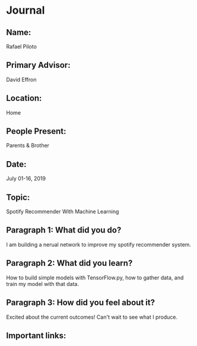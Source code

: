 # Journal

## Name:
Rafael Piloto

## Primary Advisor: 
David Effron

## Location:
Home

## People Present:
Parents & Brother

## Date:
July 01-16, 2019

## Topic:

Spotify Recommender With Machine Learning

## Paragraph 1: What did you do?

I am building a nerual network to improve my spotify recommender system.

## Paragraph 2: What did you learn?

How to build simple models with TensorFlow.py, how to gather data, and train my model with that data.

## Paragraph 3: How did you feel about it?

Excited about the current outcomes! Can't wait to see what I produce.

## Important links:
